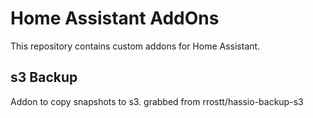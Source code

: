 # Home Assistant AddOns

This repository contains custom addons for Home Assistant. 

## s3 Backup
Addon to copy snapshots to s3. grabbed from rrostt/hassio-backup-s3

